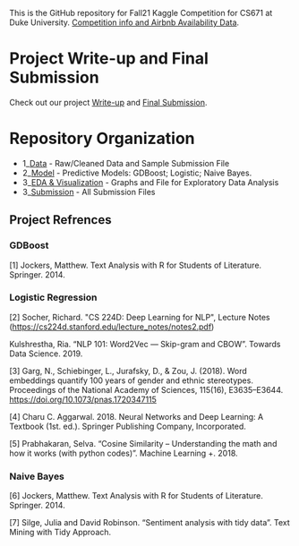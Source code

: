 This is the GitHub repository for Fall21 Kaggle Competition for CS671 at Duke University. [Competition info and Airbnb Availability Data](https://www.kaggle.com/c/duke-cs671-fall21-airbnb-availability-data).

# Project Write-up and Final Submission
Check out our project [Write-up](https://docs.google.com/presentation/d/1RCK63lLp28E32rZVp1LH8O7z6PfwLqFesWOEgg2Gx64/edit?usp=sharing) and [Final Submission](https://sites.duke.edu/reconstructingutopia/). 

# Repository Organization
* 1_[Data](https://github.com/leona-lu/Reconstructing_London/tree/main/Macro-Analysis) - Raw/Cleaned Data and Sample Submission File 
* 2_[Model](https://github.com/leona-lu/Reconstructing_London/tree/main/Macro-Analysis) - Predictive Models: GDBoost; Logistic; Naive Bayes. 
* 3_[EDA & Visualization](https://github.com/leona-lu/Reconstructing_London/tree/main/Graph) - Graphs and File for Exploratory Data Analysis
* 3_[Submission](https://github.com/leona-lu/Reconstructing_London/tree/main/Test) - All Submission Files

## Project Refrences 
### GDBoost
[1] Jockers, Matthew. Text Analysis with R for Students of Literature. Springer. 2014.

### Logistic Regression
[2] Socher, Richard. "CS 224D: Deep Learning for NLP", Lecture Notes (https://cs224d.stanford.edu/lecture_notes/notes2.pdf)

Kulshrestha, Ria. “NLP 101: Word2Vec — Skip-gram and CBOW”. Towards Data Science. 2019.

[3] Garg, N., Schiebinger, L., Jurafsky, D., & Zou, J. (2018). Word embeddings quantify 100 years of gender and ethnic stereotypes. Proceedings of the National Academy of Sciences, 115(16), E3635–E3644. https://doi.org/10.1073/pnas.1720347115

[4] Charu C. Aggarwal. 2018. Neural Networks and Deep Learning: A Textbook (1st. ed.). Springer Publishing Company, Incorporated.

[5] Prabhakaran, Selva. “Cosine Similarity – Understanding the math and how it works (with python codes)”. Machine Learning +. 2018.

### Naive Bayes
[6] Jockers, Matthew. Text Analysis with R for Students of Literature. Springer. 2014.

[7] Silge, Julia and David Robinson. “Sentiment analysis with tidy data”. Text Mining with Tidy Approach. 




